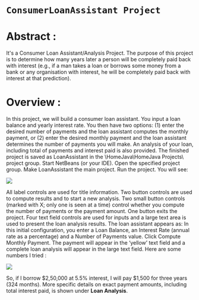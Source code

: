 # `ConsumerLoanAssistant Project `

# Abstract :
<p> It's a Consumer Loan Assistant/Analysis Project. The purpose of this project is to determine how many years later a person will be completely paid back with interest (e.g., if a man takes a loan or borrows some money from a bank or any organisation with interest, he will be completely paid back with interest at that prediction).

 </p>
 
 # Overview : 
 <p>
 In this project, we will build a consumer loan assistant. You input a loan balance and yearly interest
 rate. You then have two options: (1) enter the desired number of payments and the loan assistant
 computes the monthly payment, or (2) enter the desired monthly payment and the loan assistant
 determines the number of payments you will make. An analysis of your loan, including total of
 payments and interest paid is also provided.
 The finished project is saved as LoanAssistant in the \HomeJava\HomeJava Projects\ project
 group. Start NetBeans (or your IDE). Open the specified project group. Make LoanAssistant the
 main project. Run the project. You will see:
 </p>
<img src="https://user-images.githubusercontent.com/91275196/188505970-944bbf9e-e1af-4dbd-bba4-c0cf352d03ff.PNG"></img>

<p>
All label controls are used for title information. Two button controls are used to compute results
and to start a new analysis. Two small button controls (marked with X; only one is seen at a time)
control whether you compute the number of payments or the payment amount. One button exits the
project. Four text field controls are used for inputs and a large text area is used to present the loan
analysis results.
The loan assistant appears as:
In this initial configuration, you enter a Loan Balance, an Interest Rate (annual rate as a
percentage) and a Number of Payments value. Click Compute Monthly Payment. The payment
will appear in the ‘yellow’ text field and a complete loan analysis will appear in the large text
field. Here are some numbers I tried :

<img src="https://user-images.githubusercontent.com/91275196/188506197-966f0606-412e-48de-b3bf-9f815d1f9fee.PNG"></img>

So, if I borrow $2,50,000 at 5.5% interest, I will pay $1,500 for three years (324 months). More
specific details on exact payment amounts, including total interest paid, is shown under **Loan
Analysis**.

</p>


